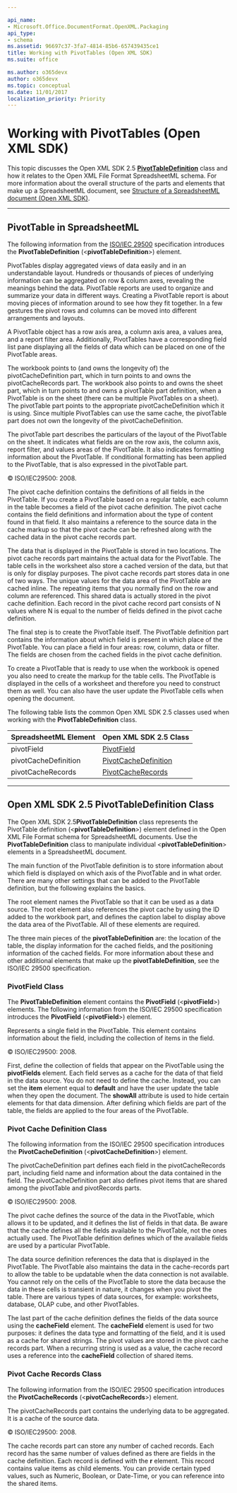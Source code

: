 ```yaml
---

api_name:
- Microsoft.Office.DocumentFormat.OpenXML.Packaging
api_type:
- schema
ms.assetid: 96697c37-3fa7-4814-85b6-657439435ce1
title: Working with PivotTables (Open XML SDK)
ms.suite: office

ms.author: o365devx
author: o365devx
ms.topic: conceptual
ms.date: 11/01/2017
localization_priority: Priority
---
```

# Working with PivotTables (Open XML SDK)

This topic discusses the Open XML SDK 2.5 **[PivotTableDefinition](https://msdn.microsoft.com/library/office/documentformat.openxml.spreadsheet.pivottabledefinition.aspx)** class and how it
relates to the Open XML File Format SpreadsheetML schema. For more
information about the overall structure of the parts and elements that
make up a SpreadsheetML document, see <span sdata="link">[Structure of a
SpreadsheetML document (Open XML SDK)](structure-of-a-spreadsheetml-document.md).


--------------------------------------------------------------------------------
## PivotTable in SpreadsheetML 
The following information from the [ISO/IEC 29500](https://www.iso.org/iso/iso_catalogue/catalogue_tc/catalogue_detail.htm?csnumber=51463)
specification introduces the **PivotTableDefinition** (\<**pivotTableDefinition**\>) element.

PivotTables display aggregated views of data easily and in an
understandable layout. Hundreds or thousands of pieces of underlying
information can be aggregated on row & column axes, revealing the
meanings behind the data. PivotTable reports are used to organize and
summarize your data in different ways. Creating a PivotTable report is
about moving pieces of information around to see how they fit together.
In a few gestures the pivot rows and columns can be moved into different
arrangements and layouts.

A PivotTable object has a row axis area, a column axis area, a values
area, and a report filter area. Additionally, PivotTables have a
corresponding field list pane displaying all the fields of data which
can be placed on one of the PivotTable areas.

The workbook points to (and owns the longevity of) the
pivotCacheDefinition part, which in turn points to and owns the
pivotCacheRecords part. The workbook also points to and owns the sheet
part, which in turn points to and owns a pivotTable part definition,
when a PivotTable is on the sheet (there can be multiple PivotTables on
a sheet). The pivotTable part points to the appropriate
pivotCacheDefinition which it is using. Since multiple PivotTables can
use the same cache, the pivotTable part does not own the longevity of
the pivotCacheDefinition.

The pivotTable part describes the particulars of the layout of the
PivotTable on the sheet. It indicates what fields are on the row axis,
the column axis, report filter, and values areas of the PivotTable. It
also indicates formatting information about the PivotTable. If
conditional formatting has been applied to the PivotTable, that is also
expressed in the pivotTable part.

© ISO/IEC29500: 2008.

The pivot cache definition contains the definitions of all fields in the
PivotTable. If you create a PivotTable based on a regular table, each
column in the table becomes a field of the pivot cache definition. The
pivot cache contains the field definitions and information about the
type of content found in that field. It also maintains a reference to
the source data in the cache markup so that the pivot cache can be
refreshed along with the cached data in the pivot cache records part.

The data that is displayed in the PivotTable is stored in two locations.
The pivot cache records part maintains the actual data for the
PivotTable. The table cells in the worksheet also store a cached version
of the data, but that is only for display purposes. The pivot cache
records part stores data in one of two ways. The unique values for the
data area of the PivotTable are cached inline. The repeating items that
you normally find on the row and column are referenced. This shared data
is actually stored in the pivot cache definition. Each record in the
pivot cache record part consists of N values where N is equal to the
number of fields defined in the pivot cache definition.

The final step is to create the PivotTable itself. The PivotTable
definition part contains the information about which field is present in
which place of the PivotTable. You can place a field in four areas: row,
column, data or filter. The fields are chosen from the cached fields in
the pivot cache definition.

To create a PivotTable that is ready to use when the workbook is opened
you also need to create the markup for the table cells. The PivotTable
is displayed in the cells of a worksheet and therefore you need to
construct them as well. You can also have the user update the PivotTable
cells when opening the document.

The following table lists the common Open XML SDK 2.5 classes used when
working with the **PivotTableDefinition**
class.


| **SpreadsheetML Element** |                                                      **Open XML SDK 2.5 Class**                                                      |
|---------------------------|--------------------------------------------------------------------------------------------------------------------------------------|
|        pivotField         |           [PivotField](https://msdn.microsoft.com/library/office/documentformat.openxml.spreadsheet.pivotfield.aspx)           |
|   pivotCacheDefinition    | [PivotCacheDefinition](https://msdn.microsoft.com/library/office/documentformat.openxml.spreadsheet.pivotcachedefinition.aspx) |
|     pivotCacheRecords     |    [PivotCacheRecords](https://msdn.microsoft.com/library/office/documentformat.openxml.spreadsheet.pivotcacherecords.aspx)    |

--------------------------------------------------------------------------------
## Open XML SDK 2.5 PivotTableDefinition Class 
The Open XML SDK 2.5**PivotTableDefinition**
class represents the PivotTable definition (\<**pivotTableDefinition**\>) element defined in the
Open XML File Format schema for SpreadsheetML documents. Use the **PivotTableDefinition** class to manipulate
individual \<**pivotTableDefinition**\>
elements in a SpreadsheetML document.

The main function of the PivotTable definition is to store information
about which field is displayed on which axis of the PivotTable and in
what order. There are many other settings that can be added to the
PivotTable definition, but the following explains the basics.

The root element names the PivotTable so that it can be used as a data
source. The root element also references the pivot cache by using the ID
added to the workbook part, and defines the caption label to display
above the data area of the PivotTable. All of these elements are
required.

The three main pieces of the **pivotTableDefinition** are: the location of the
table, the display information for the cached fields, and the
positioning information of the cached fields. For more information about
these and other additional elements that make up the **pivotTableDefinition**, see the ISO/IEC 29500
specification.

### PivotField Class

The **PivotTableDefinition** element contains
the **PivotField** (\<**pivotField**\>) elements. The following information
from the ISO/IEC 29500 specification introduces the **PivotField** (\<**pivotField**\>) element.

Represents a single field in the PivotTable. This element contains
information about the field, including the collection of items in the
field.

© ISO/IEC29500: 2008.

First, define the collection of fields that appear on the PivotTable
using the **pivotFields** element. Each field
serves as a cache for the data of that field in the data source. You do
not need to define the cache. Instead, you can set the **item** element equal to **default** and have the user update the table when
they open the document. The **showAll**
attribute is used to hide certain elements for that data dimension.
After defining which fields are part of the table, the fields are
applied to the four areas of the PivotTable.

### Pivot Cache Definition Class

The following information from the ISO/IEC 29500 specification
introduces the **PivotCacheDefinition**
(\<**pivotCacheDefinition**\>) element.

The pivotCacheDefinition part defines each field in the
pivotCacheRecords part, including field name and information about the
data contained in the field. The pivotCacheDefinition part also defines
pivot items that are shared among the pivotTable and pivotRecords parts.

© ISO/IEC29500: 2008.

The pivot cache defines the source of the data in the PivotTable, which
allows it to be updated, and it defines the list of fields in that data.
Be aware that the cache defines all the fields available to the
PivotTable, not the ones actually used. The PivotTable definition
defines which of the available fields are used by a particular
PivotTable.

The data source definition references the data that is displayed in the
PivotTable. The PivotTable also maintains the data in the cache-records
part to allow the table to be updatable when the data connection is not
available. You cannot rely on the cells of the PivotTable to store the
data because the data in these cells is transient in nature, it changes
when you pivot the table. There are various types of data sources, for
example: worksheets, database, OLAP cube, and other PivotTables.

The last part of the cache definition defines the fields of the data
source using the **cacheField** element. The
**cacheField** element is used for two
purposes: it defines the data type and formatting of the field, and it
is used as a cache for shared strings. The pivot values are stored in
the pivot cache records part. When a recurring string is used as a
value, the cache record uses a reference into the **cacheField** collection of shared items.

### Pivot Cache Records Class

The following information from the ISO/IEC 29500 specification
introduces the **PivotCacheRecords** (\<**pivotCacheRecords**\>) element.

The pivotCacheRecords part contains the underlying data to be
aggregated. It is a cache of the source data.

© ISO/IEC29500: 2008.

The cache records part can store any number of cached records. Each
record has the same number of values defined as there are fields in the
cache definition. Each record is defined with the **r** element. This record contains value items as
child elements. You can provide certain typed values, such as Numeric,
Boolean, or Date-Time, or you can reference into the shared items.

